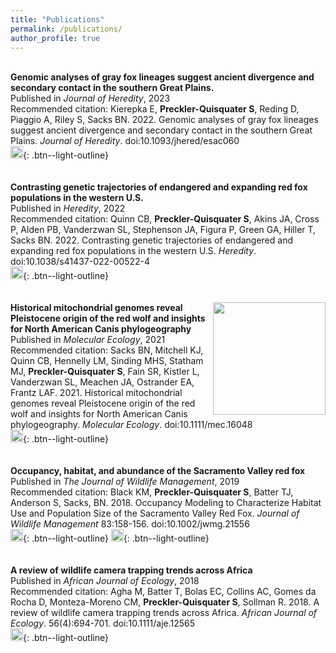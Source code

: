 ```yaml
---
title: "Publications"
permalink: /publications/
author_profile: true
---
```

\
**Genomic analyses of gray fox lineages suggest ancient divergence and secondary contact in the southern Great Plains.** \
Published in *Journal of Heredity*, 2023 \
Recommended citation: Kierepka E, **Preckler-Quisquater S**, Reding D, Piaggio A, Riley S, Sacks BN. 2022. Genomic analyses of gray fox lineages suggest ancient divergence and secondary contact in the southern Great Plains. *Journal of Heredity*. doi:10.1093/jhered/esac060 \
[<img src="https://raw.githubusercontent.com/FortAwesome/Font-Awesome/6.x/svgs/regular/file-lines.svg" width="20" height="20">]([https://www.nature.com/articles/s41437-022-00522-4](https://academic.oup.com/jhered/article-abstract/114/2/110/6795124)){: .btn--light-outline} \
\
\
**Contrasting genetic trajectories of endangered and expanding red fox populations in the western U.S.** \
Published in *Heredity*, 2022 \
Recommended citation: Quinn CB, **Preckler-Quisquater S**, Akins JA, Cross P, Alden PB, Vanderzwan SL, Stephenson JA, Figura P, Green GA, Hiller T, Sacks BN. 2022. Contrasting genetic trajectories of endangered and expanding red fox populations in the western U.S. *Heredity*. doi:10.1038/s41437-022-00522-4 \
[<img src="https://raw.githubusercontent.com/FortAwesome/Font-Awesome/6.x/svgs/regular/file-lines.svg" width="20" height="20">](https://www.nature.com/articles/s41437-022-00522-4){: .btn--light-outline} \
\
\
[<img align="right" src="/files/Sacks2021-cover-Image.png" width="180">](https://onlinelibrary.wiley.com/doi/abs/10.1111/mec.16048)
**Historical mitochondrial genomes reveal Pleistocene origin of the red wolf and insights for North American Canis phylogeography** \
Published in *Molecular Ecology*, 2021 \
Recommended citation: Sacks BN, Mitchell KJ, Quinn CB, Hennelly LM, Sinding MHS, Statham MJ, **Preckler-Quisquater S**, Fain SR, Kistler L, Vanderzwan SL, Meachen JA, Ostrander EA, Frantz LAF. 2021. Historical mitochondrial genomes reveal Pleistocene origin of the red wolf and insights for North American Canis phylogeography. *Molecular Ecology*. doi:10.1111/mec.16048 \
[<img src="https://raw.githubusercontent.com/FortAwesome/Font-Awesome/6.x/svgs/regular/file-lines.svg" width="20" height="20">](https://onlinelibrary.wiley.com/doi/abs/10.1111/mec.16048){: .btn--light-outline} \
\
\
**Occupancy, habitat, and abundance of the Sacramento Valley red fox** \
Published in *The Journal of Wildlife Management*, 2019 \
Recommended citation: Black KM, **Preckler-Quisquater S**, Batter TJ, Anderson S, Sacks, BN. 2018. Occupancy Modeling to Characterize Habitat Use and Population Size of the Sacramento Valley Red Fox. *Journal of Wildlife Management* 83:158-156. doi:10.1002/jwmg.21556 \
[<img src="https://raw.githubusercontent.com/FortAwesome/Font-Awesome/6.x/svgs/regular/file-lines.svg" width="20" height="20">](https://wildlife.onlinelibrary.wiley.com/doi/10.1002/jwmg.21556){: .btn--light-outline} [<img src="https://raw.githubusercontent.com/FortAwesome/Font-Awesome/6.x/svgs/regular/file-pdf.svg" width="20" height="20">](https://www.jstor.org/stable/pdf/26609730.pdf?refreqid=excelsior%3Aba9478dbcdeeaf9620273efbddb061fd&ab_segments=&origin=){: .btn--light-outline} \
\
\
**A review of wildlife camera trapping trends across Africa** \
Published in *African Journal of Ecology*, 2018 \
Recommended citation: Agha M, Batter T, Bolas EC, Collins AC, Gomes da Rocha D, Monteza-Moreno CM, **Preckler-Quisquater S**, Sollman R. 2018. A review of wildlife camera trapping trends across Africa. *African Journal of Ecology*. 56(4):694-701. doi:10.1111/aje.12565 \
[<img src="https://raw.githubusercontent.com/FortAwesome/Font-Awesome/6.x/svgs/regular/file-lines.svg" width="20" height="20">](https://onlinelibrary.wiley.com/doi/epdf/10.1111/aje.12565){: .btn--light-outline}

